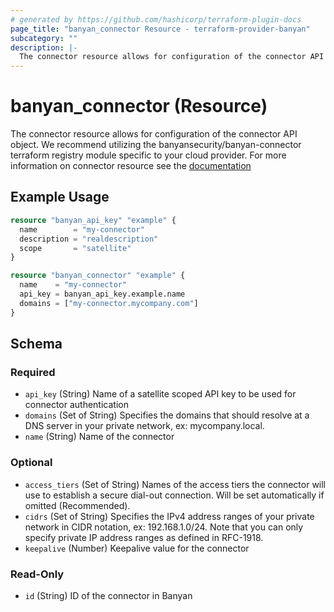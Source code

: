 ```yaml
---
# generated by https://github.com/hashicorp/terraform-plugin-docs
page_title: "banyan_connector Resource - terraform-provider-banyan"
subcategory: ""
description: |-
  The connector resource allows for configuration of the connector API object. We recommend utilizing the banyansecurity/banyan-connector terraform registry module specific to your cloud provider. For more information on connector resource see the documentation https://docs.banyansecurity.io/docs/banyan-components/connector/
---
```


# banyan_connector (Resource)

The connector resource allows for configuration of the connector API object. We recommend utilizing the banyansecurity/banyan-connector terraform registry module specific to your cloud provider. For more information on connector resource see the [documentation](https://docs.banyansecurity.io/docs/banyan-components/connector/)

## Example Usage

```terraform
resource "banyan_api_key" "example" {
  name        = "my-connector"
  description = "realdescription"
  scope       = "satellite"
}

resource "banyan_connector" "example" {
  name    = "my-connector"
  api_key = banyan_api_key.example.name
  domains = ["my-connector.mycompany.com"]
}
```

<!-- schema generated by tfplugindocs -->
## Schema

### Required

- `api_key` (String) Name of a satellite scoped API key to be used for connector authentication
- `domains` (Set of String) Specifies the domains that should resolve at a DNS server in your private network, ex: mycompany.local.
- `name` (String) Name of the connector

### Optional

- `access_tiers` (Set of String) Names of the access tiers the connector will use to establish a secure dial-out connection. Will be set automatically if omitted (Recommended).
- `cidrs` (Set of String) Specifies the IPv4 address ranges of your private network in CIDR notation, ex: 192.168.1.0/24. Note that you can only specify private IP address ranges as defined in RFC-1918.
- `keepalive` (Number) Keepalive value for the connector

### Read-Only

- `id` (String) ID of the connector in Banyan


